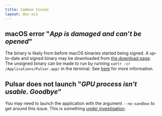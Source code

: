```yaml
---
title: Common Issues
layout: doc.ejs
---
```


## macOS error "_App is damaged and can’t be opened_"

The binary is likely from before macOS binaries started being signed.
A up-to-date and signed binary may be downloaded from [the download page](/download.html).
The unsigned binary can be made to run by running
`xattr -cr /Applications/Pulsar.app/` in the terminal.
See [here](https://appletoolbox.com/app-is-damaged-cannot-be-opened-mac/) for
more information.

## Pulsar does not launch "_GPU process isn't usable. Goodbye_"

You may need to launch the application with the argument `--no-sandbox` to get
around this issue. This is something [under investigation](https://github.com/pulsar-edit/pulsar/issues/174).
